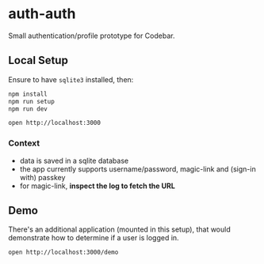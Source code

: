# auth-auth

Small authentication/profile prototype for Codebar.

## Local Setup

Ensure to have `sqlite3` installed, then:

```sh
npm install
npm run setup
npm run dev
```

```sh
open http://localhost:3000
```

### Context

- data is saved in a sqlite database
- the app currently supports username/password, magic-link and (sign-in with) passkey
- for magic-link, **inspect the log to fetch the URL**

## Demo

There's an additional application (mounted in this setup), that would demonstrate how to determine if a user is logged in.

```sh
open http://localhost:3000/demo
```
